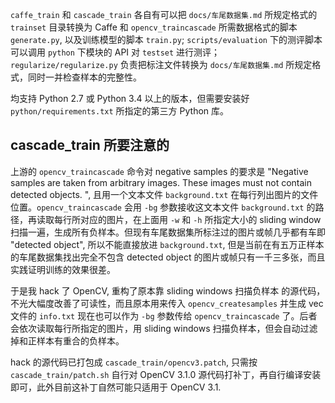 `caffe_train` 和 `cascade_train` 各自有可以把 `docs/车尾数据集.md` 所规定格式的 `trainset` 目录转换为 Caffe 和 `opencv_traincascade` 所需数据格式的脚本 `generate.py`, 以及训练模型的脚本 `train.py`; `scripts/evaluation` 下的测评脚本可以调用 `python` 下模块的 API 对 `testset` 进行测评；`regularize/regularize.py` 负责把标注文件转换为 `docs/车尾数据集.md` 所规定格式，同时一并检查样本的完整性。

均支持 Python 2.7 或 Python 3.4 以上的版本，但需要安装好 `python/requirements.txt` 所指定的第三方 Python 库。

## cascade_train 所要注意的

上游的 `opencv_traincascade` 命令对 negative samples 的要求是 "Negative samples are taken from arbitrary images. These images must not contain detected objects. ", 且用一个文本文件 `background.txt` 在每行列出图片的文件位置。`opencv_traincascade` 会用 `-bg` 参数接收这文本文件 `background.txt` 的路径，再读取每行所对应的图片，在上面用 `-w` 和 `-h` 所指定大小的 sliding window 扫描一遍，生成所有负样本。但现有车尾数据集所标注过的图片或帧几乎都有车即 "detected object", 所以不能直接放进 `background.txt`, 但是当前在有五万正样本的车尾数据集找出完全不包含 detected object 的图片或帧只有一千三多张，而且实践证明训练的效果很差。

于是我 hack 了 OpenCV, 重构了原本靠 sliding windows 扫描负样本 的源代码，不光大幅度改善了可读性，而且原本用来传入 `opencv_createsamples` 并生成 vec 文件的 `info.txt` 现在也可以作为 `-bg` 参数传给 `opencv_traincascade` 了。后者会依次读取每行所指定的图片，用 sliding windows 扫描负样本，但会自动过滤掉和正样本有重合的负样本。

hack 的源代码已打包成 `cascade_train/opencv3.patch`, 只需按 `cascade_train/patch.sh` 自行对 OpenCV 3.1.0 源代码打补丁，再自行编译安装即可，此外目前这补丁自然可能只适用于 OpenCV 3.1.
